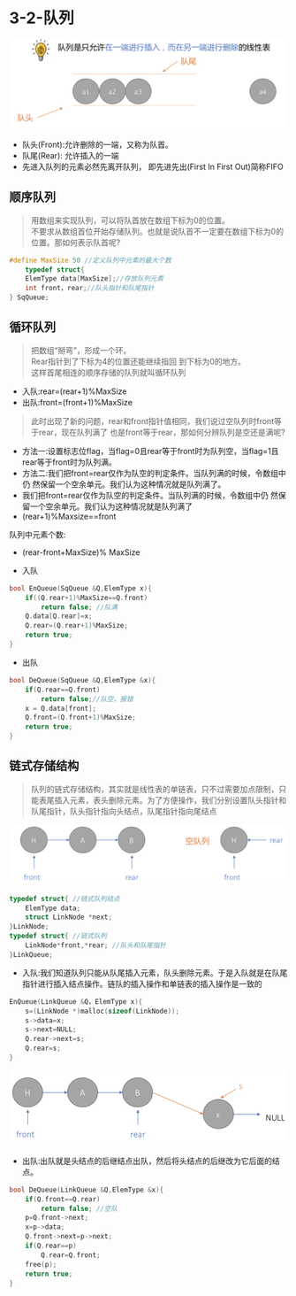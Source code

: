 # 3-2-队列

![](../../.gitbook/assets/image%20%2884%29.png)

* 队头\(Front\):允许删除的一端，又称为队首。
* 队尾\(Rear\): 允许插入的一端
* 先进入队列的元素必然先离开队列， 即先进先出\(First In First Out\)简称FIFO

## 顺序队列

> 用数组来实现队列，可以将队首放在数组下标为0的位置。  
> 不要求从数组首位开始存储队列。也就是说队首不一定要在数组下标为0的位置。那如何表示队首呢?

```c
#define MaxSize 50 //定义队列中元素的最大个数
    typedef struct{
    ElemType data[MaxSize];//存放队列元素
    int front，rear;//队头指针和队尾指针 
} SqQueue; 
```

## 循环队列

> 把数组“掰弯”，形成一个环。  
> Rear指针到了下标为4的位置还能继续指回 到下标为0的地方。  
> 这样首尾相连的顺序存储的队列就叫循环队列

* 入队:rear=\(rear+1\)%MaxSize
* 出队:front=\(front+1\)%MaxSize

> 此时出现了新的问题，rear和front指针值相同，我们说过空队列时front等于rear，现在队列满了 也是front等于rear，那如何分辨队列是空还是满呢?



* 方法一:设置标志位flag，当flag=0且rear等于front时为队列空，当flag=1且rear等于front时为队列满。
* 方法二:我们把front=rear仅作为队空的判定条件。当队列满的时候，令数组中仍 然保留一个空余单元。我们认为这种情况就是队列满了。
* 我们把front=rear仅作为队空的判定条件。当队列满的时候，令数组中仍 然保留一个空余单元。我们认为这种情况就是队列满了
* \(rear+1\)%Maxsize==front

队列中元素个数:

* \(rear-front+MaxSize\)% MaxSize



* 入队

```c
bool EnQueue(SqQueue &Q,ElemType x){
    if((Q.rear+1)%MaxSize==Q.front) 
        return false; //队满 
    Q.data[Q.rear]=x;
    Q.rear=(Q.rear+1)%MaxSize;
    return true; 
}
```

* 出队

```c
bool DeQueue(SqQueue &Q,ElemType &x){ 
    if(Q.rear==Q.front) 
        return false;//队空，报错
    x = Q.data[front];
    Q.front=(Q.front+1)%MaxSize;
    return true;
}
```

## 链式存储结构

> 队列的链式存储结构，其实就是线性表的单链表，只不过需要加点限制，只能表尾插入元素，表头删除元素。为了方便操作，我们分别设置队头指针和队尾指针，队头指针指向头结点，队尾指针指向尾结点

![](../../.gitbook/assets/image%20%28212%29.png)

```c
typedef struct{ //链式队列结点 
    ElemType data;
    struct LinkNode *next; 
}LinkNode;
typedef struct{ //链式队列 
    LinkNode*front,*rear; //队头和队尾指针
}LinkQueue;
```

* 入队:我们知道队列只能从队尾插入元素，队头删除元素。于是入队就是在队尾指针进行插入结点操作。链队的插入操作和单链表的插入操作是一致的

```c
EnQueue(LinkQueue &Q，ElemType x){ 
    s=(LinkNode *)malloc(sizeof(LinkNode)); 
    s->data=x;
    s->next=NULL;
    Q.rear->next=s;
    Q.rear=s; 
}
```

![](../../.gitbook/assets/image%20%28244%29.png)

* 出队:出队就是头结点的后继结点出队，然后将头结点的后继改为它后面的结点。

```c
bool DeQueue(LinkQueue &Q,ElemType &x){ 
    if(Q.front==Q.rear) 
        return false; //空队 
    p=Q.front->next;
    x=p->data;
    Q.front->next=p->next;
    if(Q.rear==p) 
        Q.rear=Q.front;
    free(p);
    return true; 
}
```

